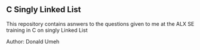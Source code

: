 ## C Singly Linked List 

This repository contains asnwers to the questions given to me at the ALX SE training in C on singly Linked List


Author:
Donald Umeh

